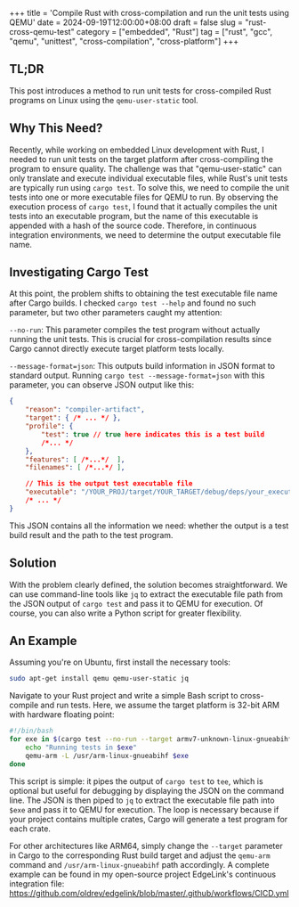 +++
title = 'Compile Rust with cross-compilation and run the unit tests using QEMU'
date = 2024-09-19T12:00:00+08:00
draft = false
slug = "rust-cross-qemu-test"
category = ["embedded", "Rust"]
tag = ["rust", "gcc", "qemu", "unittest", "cross-compilation", "cross-platform"]
+++

## TL;DR
This post introduces a method to run unit tests for cross-compiled Rust programs on Linux using the `qemu-user-static` tool.

## Why This Need?

Recently, while working on embedded Linux development with Rust, I needed to run unit tests on the target platform after cross-compiling the program to ensure quality. The challenge was that "qemu-user-static" can only translate and execute individual executable files, while Rust's unit tests are typically run using `cargo test`. To solve this, we need to compile the unit tests into one or more executable files for QEMU to run. By observing the execution process of `cargo test`, I found that it actually compiles the unit tests into an executable program, but the name of this executable is appended with a hash of the source code. Therefore, in continuous integration environments, we need to determine the output executable file name.

## Investigating Cargo Test

At this point, the problem shifts to obtaining the test executable file name after Cargo builds. I checked `cargo test --help` and found no such parameter, but two other parameters caught my attention:

`--no-run`: This parameter compiles the test program without actually running the unit tests. This is crucial for cross-compilation results since Cargo cannot directly execute target platform tests locally.

`--message-format=json`: This outputs build information in JSON format to standard output. Running `cargo test --message-format=json` with this parameter, you can observe JSON output like this:

```json
{
    "reason": "compiler-artifact",
    "target": { /* ... */ },
    "profile": {
        "test": true // true here indicates this is a test build
        /*... */
    },
    "features": [ /*...*/  ],
    "filenames": [ /*...*/ ],

    // This is the output test executable file
    "executable": "/YOUR_PROJ/target/YOUR_TARGET/debug/deps/your_executable-9a3afc990e4f7858",
    /* ... */
}
```

This JSON contains all the information we need: whether the output is a test build result and the path to the test program.

## Solution

With the problem clearly defined, the solution becomes straightforward. We can use command-line tools like `jq` to extract the executable file path from the JSON output of `cargo test` and pass it to QEMU for execution. Of course, you can also write a Python script for greater flexibility.

## An Example

Assuming you're on Ubuntu, first install the necessary tools:

```bash
sudo apt-get install qemu qemu-user-static jq
```

Navigate to your Rust project and write a simple Bash script to cross-compile and run tests. Here, we assume the target platform is 32-bit ARM with hardware floating point:

```bash
#!/bin/bash
for exe in $(cargo test --no-run --target armv7-unknown-linux-gnueabihf --message-format=json | tee /dev/stderr | jq -r 'select(.profile.test == true) | .executable'); do
    echo "Running tests in $exe"
    qemu-arm -L /usr/arm-linux-gnueabihf $exe
done
```

This script is simple: it pipes the output of `cargo test` to `tee`, which is optional but useful for debugging by displaying the JSON on the command line. The JSON is then piped to `jq` to extract the executable file path into `$exe` and pass it to QEMU for execution. The loop is necessary because if your project contains multiple crates, Cargo will generate a test program for each crate.

For other architectures like ARM64, simply change the `--target` parameter in Cargo to the corresponding Rust build target and adjust the `qemu-arm` command and `/usr/arm-linux-gnueabihf` path accordingly. A complete example can be found in my open-source project EdgeLink's continuous integration file: <https://github.com/oldrev/edgelink/blob/master/.github/workflows/CICD.yml>